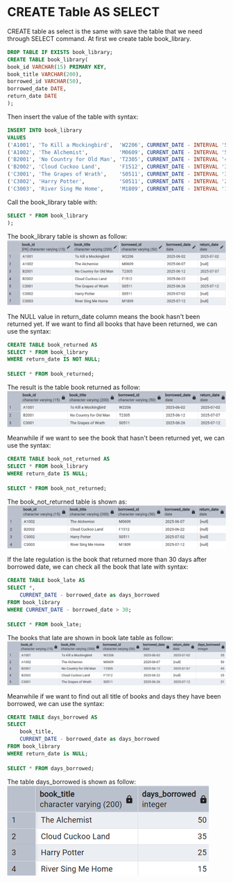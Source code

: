 # CREATE Table AS SELECT

CREATE table as select is the same with save the table that we need through SELECT command. At first we create table book_library. 

```sql
DROP TABLE IF EXISTS book_library;
CREATE TABLE book_library(
book_id VARCHAR(15) PRIMARY KEY,
book_title VARCHAR(200),
borrowed_id VARCHAR(50),
borrowed_date DATE,
return_date DATE
);
```
Then insert the value of the table with syntax:
```sql
INSERT INTO book_library
VALUES 
('A1001', 'To Kill a Mockingbird',  'W2206', CURRENT_DATE - INTERVAL '55 days', CURRENT_DATE - INTERVAL '25 days'),
('A1002', 'The Alchemist',          'M0609', CURRENT_DATE - INTERVAL '50 days', NULL),
('B2001', 'No Country for Old Man', 'T2305', CURRENT_DATE - INTERVAL '45 days', CURRENT_DATE - INTERVAL '20 days'),
('B2002', 'Cloud Cuckoo Land',      'F1512', CURRENT_DATE - INTERVAL '35 days', NULL),
('C3001', 'The Grapes of Wrath',    'S0511', CURRENT_DATE - INTERVAL '31 days', CURRENT_DATE - INTERVAL '15 days'),
('C3002', 'Harry Potter',           'S0511', CURRENT_DATE - INTERVAL '25 days', NULL),
('C3003', 'River Sing Me Home',     'M1809', CURRENT_DATE - INTERVAL '15 days', NULL);
```
Call the book_library table with:

```sql
SELECT * FROM book_library
);
```
The book_library table is shown as follow:
![Library_project](https://github.com/imdwipayana/PostgreSQL/blob/main/Practice/Create%20Table%20as%20SELECT/image/book_library.png)


The NULL value in return_date column means the book hasn't been returned yet. If we want to find all books that have been returned, we can use the syntax:

```sql
CREATE TABLE book_returned AS
SELECT * FROM book_library
WHERE return_date IS NOT NULL;

SELECT * FROM book_returned;
```
The result is the table book returned as follow:
![Library_project](https://github.com/imdwipayana/PostgreSQL/blob/main/Practice/Create%20Table%20as%20SELECT/image/book_returned.png)

Meanwhile if we want to see the book that hasn't been returned yet, we can use the syntax:
```sql
CREATE TABLE book_not_returned AS
SELECT * FROM book_library
WHERE return_date IS NULL;

SELECT * FROM book_not_returned;
```
The book_not_returned table is shown as:
![Library_project](https://github.com/imdwipayana/PostgreSQL/blob/main/Practice/Create%20Table%20as%20SELECT/image/book_not_returned.png)

If the late regulation is the book that returned more than 30 days after borrowed date, we can check all the book that late with syntax:
```sql
CREATE TABLE book_late AS
SELECT *,
	CURRENT_DATE - borrowed_date as days_borrowed
FROM book_library
WHERE CURRENT_DATE - borrowed_date > 30;

SELECT * FROM book_late;
```
The books that late are shown in book late table as follow:
![Library_project](https://github.com/imdwipayana/PostgreSQL/blob/main/Practice/Create%20Table%20as%20SELECT/image/book_late.png)

Meanwhile if we want to find out all title of books and days they have been borrowed, we can use the syntax:
```sql
CREATE TABLE days_borrowed AS
SELECT 
	book_title,
	CURRENT_DATE - borrowed_date as days_borrowed
FROM book_library
WHERE return_date is NULL;

SELECT * FROM days_borrowed;
```
The table days_borrowed is shown as follow:
![Library_project](https://github.com/imdwipayana/PostgreSQL/blob/main/Practice/Create%20Table%20as%20SELECT/image/days_borrowed.png)
